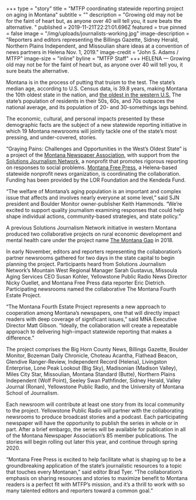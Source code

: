 +++
type = "story"
title = "MTFP coordinating statewide reporting project on aging in Montana"
subtitle = ""
description = "Growing old may not be for the faint of heart but, as anyone over 40 will tell you, it sure beats the alternative. "
published = 2019-11-21T22:21:01.696Z
featured = true
pinned = false
image = "/img/uploads/journalists-working.jpg"
image-description = "Reporters and editors representing the Billings Gazette, Sidney Herald, Northern Plains Independent, and Missoulian share ideas at a convention of news partners in Helena Nov. 1, 2019."
image-credit = "John S. Adams / MTFP"
image-size = "inline"
byline = "MTFP Staff"
+++
HELENA — Growing old may not be for the faint of heart but, as anyone over 40 will tell you, it sure beats the alternative.

Montana is in the process of putting that truism to the test. The state’s median age, according to U.S. Census data, is 39.8 years, making Montana the 10th oldest state in the nation, and [the oldest in the western U.S.](https://montanafreepress.org/2019/08/30/montana-is-the-oldest-state-in-the-west-demographics-tell-the-tale/?omhide=true) The state’s population of residents in their 50s, 60s, and 70s outpaces the national average, and its population of 20- and 30-somethings lags behind.

The economic, cultural, and personal impacts presented by these demographic facts are the subject of a new statewide reporting initiative in which 19 Montana newsrooms will jointly tackle one of the state’s most pressing, and under-covered, stories.

“Graying Pains: Challenges and Opportunities in the West’s Oldest State” is a project of the [Montana Newspaper Association](https://www.mtnewspapers.com/), with support from the [Solutions Journalism Network](https://www.solutionsjournalism.org/), a nonprofit that promotes rigorous reporting on responses to social problems. [Montana Free Press](https://montanafreepress.org/), a Helena-based statewide nonprofit news organization, is coordinating the collaboration. Funding has been provided by the LOR Foundation and the Kendeda Fund.

“The welfare of Montana’s aging population is an important and complex issue that affects and involves nearly everyone at some level,” said SJN president and Boulder Monitor owner-publisher Keith Hammonds. “We’re excited to support quality journalism examining responses that could help shape individual actions, community-based strategies, and state policy.”

A previous Solutions Journalism Network initiative in western Montana produced two collaborative projects on rural economic development and mental health care under the project name [The Montana Gap](https://www.hcn.org/topics/the-montana-gap) in 2018.

In early November, editors and reporters representing the collaboration’s partner newsrooms gathered for two days in the state capital to begin planning the project. Participants heard from Solutions Journalism Network’s Mountain West Regional Manager Sarah Gustavus, Missoula Aging Services CEO Susan Kohler, Yellowstone Public Radio News Director Nicky Ouellet, and Montana Free Press data reporter Eric Dietrich. Participating newsrooms named the collaborative The Montana Fourth Estate Project.

“The Montana Fourth Estate Project represents a new approach to cooperation among Montana’s newspapers, one that will directly impact readers with deep coverage of significant issues,” said MNA Executive Director Matt Gibson. “Ideally, the collaboration will create a repeatable approach to delivering high-impact statewide reporting that makes a difference.”

The project comprises the Big Horn County News, Billings Gazette, Boulder Monitor, Bozeman Daily Chronicle, Choteau Acantha, Flathead Beacon, Glendive Ranger-Review, Independent Record (Helena), Livingston Enterprise, Lone Peak Lookout (Big Sky), Madisonian (Madison Valley), Miles City Star, Missoulian, Montana Standard (Butte), Northern Plains Independent (Wolf Point), Seeley Swan Pathfinder, Sidney Herald, Valley Journal (Ronan), Yellowstone Public Radio, and the University of Montana School of Journalism.

Each newsroom will contribute at least one story from its local community to the project. Yellowstone Public Radio will partner with the collaborating newsrooms to produce broadcast stories and a podcast. Each participating newspaper will have the opportunity to publish the series in whole or in part. After a brief embargo, the series will be available for publication in all of the Montana Newspaper Association’s 85 member publications. The stories will begin rolling out later this year, and continue through spring 2020.

“Montana Free Press is excited to help facilitate what is shaping up to be a groundbreaking application of the state’s journalistic resources to a topic that touches every Montanan,” said editor Brad Tyer. “The collaboration’s emphasis on sharing resources and stories to maximize benefit to Montana readers is a perfect fit with MTFP’s mission, and it’s a thrill to work with so many talented editors and reporters toward a common goal.”
